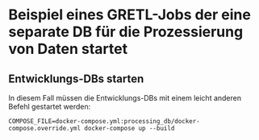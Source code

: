 # Beispiel eines GRETL-Jobs der eine separate DB für die Prozessierung von Daten startet

## Entwicklungs-DBs starten

In diesem Fall müssen die Entwicklungs-DBs mit einem leicht anderen Befehl
gestartet werden:

```
COMPOSE_FILE=docker-compose.yml:processing_db/docker-compose.override.yml docker-compose up --build
```
